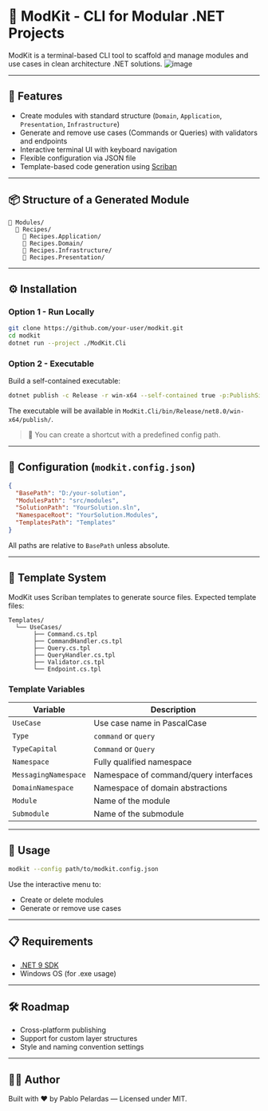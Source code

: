# 🧰 ModKit - CLI for Modular .NET Projects

ModKit is a terminal-based CLI tool to scaffold and manage modules and use cases in clean architecture .NET solutions.
![image](https://github.com/user-attachments/assets/cfe677dc-06ed-44e1-9cb8-3bdcac6e79d1)

---

## 🚀 Features

- Create modules with standard structure (`Domain`, `Application`, `Presentation`, `Infrastructure`)
- Generate and remove use cases (Commands or Queries) with validators and endpoints
- Interactive terminal UI with keyboard navigation
- Flexible configuration via JSON file
- Template-based code generation using [Scriban](https://github.com/scriban/scriban)

---

## 📦 Structure of a Generated Module

```
📁 Modules/
  📁 Recipes/
    📁 Recipes.Application/
    📁 Recipes.Domain/
    📁 Recipes.Infrastructure/
    📁 Recipes.Presentation/
```

---

## ⚙️ Installation

### Option 1 - Run Locally

```bash
git clone https://github.com/your-user/modkit.git
cd modkit
dotnet run --project ./ModKit.Cli
```

### Option 2 - Executable

Build a self-contained executable:

```bash
dotnet publish -c Release -r win-x64 --self-contained true -p:PublishSingleFile=true
```

The executable will be available in `ModKit.Cli/bin/Release/net8.0/win-x64/publish/`.

> 📌 You can create a shortcut with a predefined config path.

---

## 🔧 Configuration (`modkit.config.json`)

```json
{
  "BasePath": "D:/your-solution",
  "ModulesPath": "src/modules",
  "SolutionPath": "YourSolution.sln",
  "NamespaceRoot": "YourSolution.Modules",
  "TemplatesPath": "Templates"
}
```

All paths are relative to `BasePath` unless absolute.

---

## 🧩 Template System

ModKit uses Scriban templates to generate source files. Expected template files:

```
Templates/
  └── UseCases/
       ├── Command.cs.tpl
       ├── CommandHandler.cs.tpl
       ├── Query.cs.tpl
       ├── QueryHandler.cs.tpl
       ├── Validator.cs.tpl
       └── Endpoint.cs.tpl
```

### Template Variables

| Variable           | Description                             |
|--------------------|-----------------------------------------|
| `UseCase`          | Use case name in PascalCase             |
| `Type`             | `command` or `query`                    |
| `TypeCapital`      | `Command` or `Query`                    |
| `Namespace`        | Fully qualified namespace               |
| `MessagingNamespace` | Namespace of command/query interfaces |
| `DomainNamespace`  | Namespace of domain abstractions        |
| `Module`           | Name of the module                      |
| `Submodule`        | Name of the submodule                   |

---

## 🧪 Usage

```bash
modkit --config path/to/modkit.config.json
```

Use the interactive menu to:

- Create or delete modules
- Generate or remove use cases

---

## 📋 Requirements

- [.NET 9 SDK](https://dotnet.microsoft.com/en-us/download/dotnet/9.0)
- Windows OS (for .exe usage)

---

## 🛠️ Roadmap

- Cross-platform publishing
- Support for custom layer structures
- Style and naming convention settings

---

## 🧑‍💻 Author

Built with ❤️ by Pablo Pelardas — Licensed under MIT.
